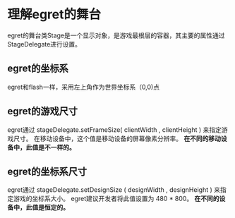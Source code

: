 理解egret的舞台
==========================
egret的舞台类Stage是一个显示对象，是游戏最根层的容器，其主要的属性通过StageDelegate进行设置。

egret的坐标系
--------------------------
egret和flash一样，采用左上角作为世界坐标系（0,0)点

egret的游戏尺寸
--------------------------
egret通过 stageDelegate.setFrameSize( clientWidth , clientHeight ) 来指定游戏尺寸。
在移动设备中，这个值是移动设备的屏幕像素分辨率。
**在不同的移动设备中，此值是不一样的。**

egret的坐标系尺寸
-------------------------
egret通过 stageDelegate.setDesignSize ( designWidth , designHeight ) 来指定游戏的坐标系大小。
egret建议开发者将此值设置为 480 * 800。
**在不同的设备中，此值是恒定的。**
